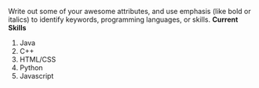 Write out some of your awesome attributes, and use emphasis (like bold or italics) to identify keywords, programming languages, or skills. 
**Current Skills**
1. Java
2. C++
3. HTML/CSS
4. Python
5. Javascript
